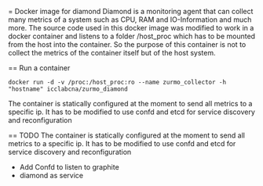= Docker image for diamond
Diamond is a monitoring agent that can collect many metrics of a system such as CPU, RAM and IO-Information and much more.
The source code used in this docker image was modified to work in a docker container and listens to a folder /host_proc which
has to be mounted from the host into the container. So the purpose of this container is not to collect the metrics of the container itself but of the host system.

== Run a container

```
docker run -d -v /proc:/host_proc:ro --name zurmo_collector -h "hostname" icclabcna/zurmo_diamond
```

The container is statically configured at the moment to send all metrics to a specific ip. It has to be modified to use confd and etcd for service discovery and reconfiguration

== TODO
The container is statically configured at the moment to send all metrics to a specific ip. It has to be modified to use confd and etcd for service discovery and reconfiguration

- Add Confd to listen to graphite
- diamond as service

